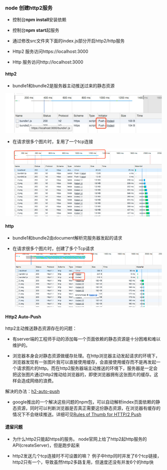 ### node 创建http2服务

- 控制台**npm install**安装依赖
- 控制台**npm start**起服务

- 通过修改src文件夹下面的index.js部分开启http2/http服务

- Http2 服务访问https://localhost:3000

- Http 服务访问http://localhost:3000

  

#### http2

- bundle1和bundle2是服务器主动推送过来的静态资源

![image-20190221160849783](https://github.com/includeios/http-example/blob/master/static/image/1550739894919.jpg)

- 在请求很多个图片时，复用了一个tcp连接

![image-20190221161149225](https://github.com/includeios/http-example/blob/master/static/image/image-20190221161149225.png)

#### http

- bundle1和bundle2由document解析完服务器发起的请求

- 在请求很多个图片时，创建了多个Tcp请求
![image-20190221162021648](https://github.com/includeios/http-example/blob/master/static/image/image-20190221162021648.png)



#### Http2 Auto-Push

http2主动推送静态资源存在的问题：

- 有server端的工程师手动的添加每一个页面依赖的静态资源是十分困难和难以维护的。

- 浏览器本身会对静态资源做缓存处理。在http浏览器主动发起请求的环境下，浏览器发现有一张图片我可以直接使用缓存，会直接使用缓存而不是再发起一个请求图片的http。而在http2服务器端主动推送的环境下，服务器是一定会把这张图片通过http2推动给浏览器的，即使浏览器拥有这张图片的缓存。这样会造成网络的浪费。

解决的办法：[h2-auto-push](https://www.npmjs.com/package/h2-auto-push)

- google推出的一个解决这些问题的npm包，可以自动解析index页面依赖的静态资源，同时可以判断浏览器是否真正需要这份静态资源，在浏览器有缓存的情况下不会继续推送。详细可见[Rules of Thumb for HTTP/2 Push](https://docs.google.com/document/d/1K0NykTXBbbbTlv60t5MyJvXjqKGsCVNYHyLEXIxYMv0/edit)



#### 遗留问题

- 为什么http2只能起https的服务。
  node官网上给了http2起http服务的API(createServer)，但是跑步起来

- http2发送几个tcp连接时不可设置的嘛？
  例子中http同时并发了6个tcp链接，http2只有一个，导致虽然http2多路复用，但速度还没有并发6个的http快
